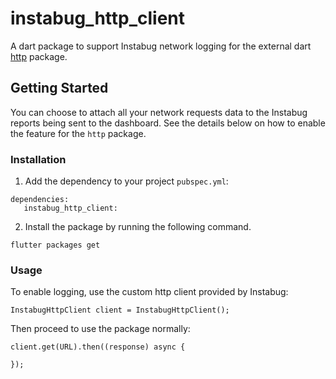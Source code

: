 # instabug_http_client

A dart package to support Instabug network logging for the external dart [http](https://pub.dev/packages/http) package.

## Getting Started
You can choose to attach all your network requests data to the Instabug reports being sent to the dashboard. See the details below on how to enable the feature for the `http` package.

### Installation

1. Add the dependency to your project `pubspec.yml`:

```
dependencies:
   instabug_http_client: 
```

2. Install the package by running the following command.

```
flutter packages get
```

### Usage

To enable logging, use the custom http client provided by Instabug:

```
InstabugHttpClient client = InstabugHttpClient();
```
Then proceed to use the package normally:

```
client.get(URL).then((response) async {

});
```
